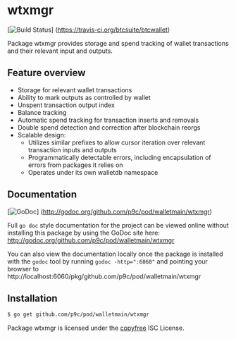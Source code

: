 wtxmgr
======

[![Build Status](https://travis-ci.org/btcsuite/btcwallet.png?branch=master)]
(https://travis-ci.org/btcsuite/btcwallet)

Package wtxmgr provides storage and spend tracking of wallet transactions and
their relevant input and outputs.

## Feature overview

- Storage for relevant wallet transactions
- Ability to mark outputs as controlled by wallet
- Unspent transaction output index
- Balance tracking
- Automatic spend tracking for transaction inserts and removals
- Double spend detection and correction after blockchain reorgs
- Scalable design:
    - Utilizes similar prefixes to allow cursor iteration over relevant
      transaction inputs and outputs
    - Programmatically detectable errors, including encapsulation of errors from
      packages it relies on
    - Operates under its own walletdb namespace

## Documentation

[![GoDoc](https://godoc.org/github.com/p9c/pod/walletmain/wtxmgr?status.png)]
(http://godoc.org/github.com/p9c/pod/walletmain/wtxmgr)

Full `go doc` style documentation for the project can be viewed online without
installing this package by using the GoDoc site here:
http://godoc.org/github.com/p9c/pod/walletmain/wtxmgr

You can also view the documentation locally once the package is installed with
the `godoc` tool by running `godoc -http=":6060"` and pointing your browser to
http://localhost:6060/pkg/github.com/p9c/pod/walletmain/wtxmgr

## Installation

```bash
$ go get github.com/p9c/pod/walletmain/wtxmgr
```

Package wtxmgr is licensed under the [copyfree](http://copyfree.org) ISC
License.
